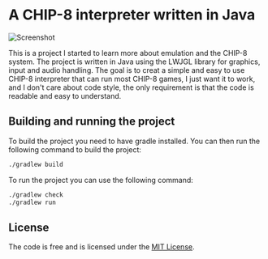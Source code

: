 # A CHIP-8 interpreter written in Java

![Screenshot](screenshot.png)

This is a project I started to learn more about emulation and the CHIP-8
system. The project is written in Java using the LWJGL library for graphics,
input and audio handling. The goal is to creat a simple and easy to use CHIP-8
interpreter that can run most CHIP-8 games, I just want it to work, and I don't 
care about code style, the only requirement is that the code is readable and 
easy to understand.

## Building and running the project

To build the project you need to have gradle installed. You can then run the 
following command to build the project:

```bash
./gradlew build
```

To run the project you can use the following command:

```bash
./gradlew check
./gradlew run
```

## License

The code is free and is licensed under the [MIT License](LICENSE).
